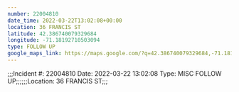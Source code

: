 ```yaml
---
number: 22004810
date_time: 2022-03-22T13:02:08+00:00
location: 36 FRANCIS ST
latitude: 42.386740079329684
longitude: -71.18192710503094
type: FOLLOW UP
google_maps_link: https://maps.google.com/?q=42.386740079329684,-71.18192710503094
---
```


;;;Incident #: 22004810  Date: 2022-03-22 13:02:08   Type: MISC FOLLOW UP;;;;;;Location: 36 FRANCIS ST;;;
